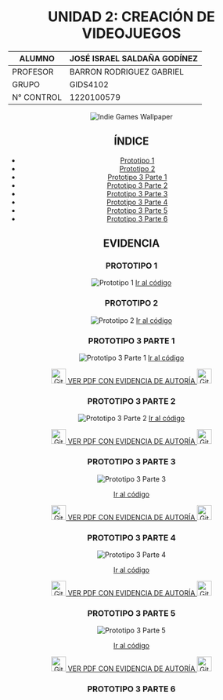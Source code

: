 <div align="center">

# UNIDAD 2: CREACIÓN DE VIDEOJUEGOS

| ALUMNO                      | JOSÉ ISRAEL SALDAÑA GODÍNEZ |
|-----------------------------|-----------------------------|
| PROFESOR                    | BARRON RODRIGUEZ GABRIEL    |
| GRUPO                       | GIDS4102                    |
| N° CONTROL                  | 1220100579                  |

![Indie Games Wallpaper](https://github.com/user-attachments/assets/4a6dc2df-8428-4d7a-993c-a8864aac7cf8)

## ÍNDICE
- [Prototipo 1](#prototipo-1)
- [Prototipo 2](#prototipo-2)
- [Prototipo 3 Parte 1](#prototipo-3-parte-1)
- [Prototipo 3 Parte 2](#prototipo-3-parte-2)
- [Prototipo 3 Parte 3](#prototipo-3-parte-3)
- [Prototipo 3 Parte 4](#prototipo-3-parte-4)
- [Prototipo 3 Parte 5](#prototipo-3-parte-5)
- [Prototipo 3 Parte 6](#prototipo-3-parte-6)

## EVIDENCIA

### PROTOTIPO 1
![Prototipo 1](https://github.com/user-attachments/assets/077981e0-0e20-413d-b122-f513d4af0e02)
[Ir al código](https://github.com/Israel99XD/CREACION-DE-VIDEOJUEGOS/blob/main/Prototipo_1.unitypackage)

### PROTOTIPO 2
![Prototipo 2](https://github.com/user-attachments/assets/0ca705ff-864e-4f6f-a4de-561e1aaef784)
[Ir al código](https://github.com/Israel99XD/CREACION-DE-VIDEOJUEGOS/blob/main/Prototipo_2.unitypackage)

### PROTOTIPO 3 PARTE 1
![Prototipo 3 Parte 1](https://github.com/user-attachments/assets/538024ef-c248-45f0-8b8e-15fca7f4f871)
[Ir al código](https://github.com/Israel99XD/CREACION-DE-VIDEOJUEGOS/blob/main/Prototipo-3-Parte-1.unitypackage)

<a href="https://github.com/Israel99XD/CREACION-DE-VIDEOJUEGOS/blob/main/PDF%C2%B4S/Evidencia%20Prototipo%203%20Parte%201.pdf" target="_blank" rel="noopener noreferrer">
    <img src="https://img.icons8.com/ios-filled/50/000000/github.png" alt="GitHub" width="30" height="30" />
    VER PDF CON EVIDENCIA DE AUTORÍA
    <img src="https://img.icons8.com/ios-filled/50/000000/github.png" alt="GitHub" width="30" height="30" />
</a>

### PROTOTIPO 3 PARTE 2
![Prototipo 3 Parte 2](https://github.com/user-attachments/assets/67fcbdec-18fb-4ec9-b6b1-a6c22b605199)
[Ir al código](https://github.com/Israel99XD/CREACION-DE-VIDEOJUEGOS/blob/main/Prototipo-3-Parte-2.unitypackage)

<a href="https://github.com/Israel99XD/CREACION-DE-VIDEOJUEGOS/blob/main/PDF%C2%B4S/Evidencia%20prototipo%203%20parte%202.pdf" target="_blank" rel="noopener noreferrer">
    <img src="https://img.icons8.com/ios-filled/50/000000/github.png" alt="GitHub" width="30" height="30" />
    VER PDF CON EVIDENCIA DE AUTORÍA
    <img src="https://img.icons8.com/ios-filled/50/000000/github.png" alt="GitHub" width="30" height="30" />
</a>

### PROTOTIPO 3 PARTE 3
![Prototipo 3 Parte 3](https://github.com/user-attachments/assets/a3308b00-a98f-4247-a1a1-83a908dc6232)

[Ir al código](https://github.com/Israel99XD/CREACION-DE-VIDEOJUEGOS/blob/main/prototipo-3-parte-3.unitypackage)

<a href="https://github.com/Israel99XD/CREACION-DE-VIDEOJUEGOS/blob/main/PDF%C2%B4S/evidencia%20prototipo%203%20parte%203.pdf" target="_blank" rel="noopener noreferrer">
    <img src="https://img.icons8.com/ios-filled/50/000000/github.png" alt="GitHub" width="30" height="30" />
    VER PDF CON EVIDENCIA DE AUTORÍA
    <img src="https://img.icons8.com/ios-filled/50/000000/github.png" alt="GitHub" width="30" height="30" />
</a>

### PROTOTIPO 3 PARTE 4
![Prototipo 3 Parte 4](https://github.com/user-attachments/assets/579e0aa4-e9bf-4359-b09f-7e88eeeedd51)

[Ir al código](https://github.com/Israel99XD/CREACION-DE-VIDEOJUEGOS/blob/main/prototipo-3-parte-4.unitypackage)

<a href="https://github.com/Israel99XD/CREACION-DE-VIDEOJUEGOS/blob/main/PDF%C2%B4S/evidencia%20prototipo%203%20parte%204.pdf" target="_blank" rel="noopener noreferrer">
    <img src="https://img.icons8.com/ios-filled/50/000000/github.png" alt="GitHub" width="30" height="30" />
    VER PDF CON EVIDENCIA DE AUTORÍA
    <img src="https://img.icons8.com/ios-filled/50/000000/github.png" alt="GitHub" width="30" height="30" />
</a>

### PROTOTIPO 3 PARTE 5
![Prototipo 3 Parte 5](https://github.com/user-attachments/assets/58e77ef9-011d-4e82-991a-19a0d4c4e531)


[Ir al código](https://github.com/Israel99XD/CREACION-DE-VIDEOJUEGOS/blob/main/prototipo-3-parte-5.unitypackage)

<a href="https://github.com/Israel99XD/CREACION-DE-VIDEOJUEGOS/blob/main/PDF%C2%B4S/evidencia%20prototipo%203%20parte%205.pdf" target="_blank" rel="noopener noreferrer">
    <img src="https://img.icons8.com/ios-filled/50/000000/github.png" alt="GitHub" width="30" height="30" />
    VER PDF CON EVIDENCIA DE AUTORÍA
    <img src="https://img.icons8.com/ios-filled/50/000000/github.png" alt="GitHub" width="30" height="30" />
</a>

### PROTOTIPO 3 PARTE 6
<!-- Aquí deberías agregar la imagen y el enlace de código para la parte 5 del prototipo -->

</div>
